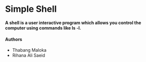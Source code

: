 # Simple Shell

**A shell is a user interactive program which allows you control the computer using commands like ls -l.**

#### Authors

- Thabang Maloka
- Rihana Ali Saeid

 

